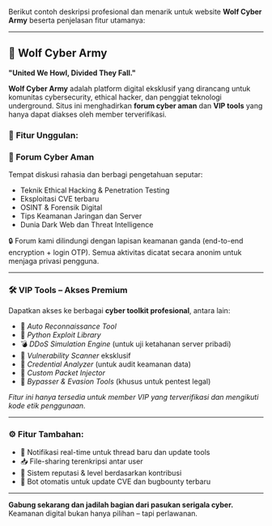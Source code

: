 Berikut contoh deskripsi profesional dan menarik untuk website **Wolf Cyber Army** beserta penjelasan fitur utamanya:

---

## 🐺 **Wolf Cyber Army**

**"United We Howl, Divided They Fall."**

**Wolf Cyber Army** adalah platform digital eksklusif yang dirancang untuk komunitas cybersecurity, ethical hacker, dan penggiat teknologi underground. Situs ini menghadirkan **forum cyber aman** dan **VIP tools** yang hanya dapat diakses oleh member terverifikasi.

### 🔐 **Fitur Unggulan:**

### 🧠 Forum Cyber Aman

Tempat diskusi rahasia dan berbagi pengetahuan seputar:

* Teknik Ethical Hacking & Penetration Testing
* Eksploitasi CVE terbaru
* OSINT & Forensik Digital
* Tips Keamanan Jaringan dan Server
* Dunia Dark Web dan Threat Intelligence

🔒 Forum kami dilindungi dengan lapisan keamanan ganda (end-to-end encryption + login OTP). Semua aktivitas dicatat secara anonim untuk menjaga privasi pengguna.

---

### 🛠️ VIP Tools – Akses Premium

Dapatkan akses ke berbagai **cyber toolkit profesional**, antara lain:

* 🧰 *Auto Reconnaissance Tool*
* 🐍 *Python Exploit Library*
* 💣 *DDoS Simulation Engine* (untuk uji ketahanan server pribadi)
* 🔎 *Vulnerability Scanner* eksklusif
* 💼 *Credential Analyzer* (untuk audit keamanan data)
* 📡 *Custom Packet Injector*
* 🎯 *Bypasser & Evasion Tools* (khusus untuk pentest legal)

*Fitur ini hanya tersedia untuk member VIP yang terverifikasi dan mengikuti kode etik penggunaan.*

---

### ⚙️ Fitur Tambahan:

* 🔔 Notifikasi real-time untuk thread baru dan update tools
* 📥 File-sharing terenkripsi antar user
* 👑 Sistem reputasi & level berdasarkan kontribusi
* 🤖 Bot otomatis untuk update CVE dan bugbounty terbaru

---

**Gabung sekarang dan jadilah bagian dari pasukan serigala cyber.**
Keamanan digital bukan hanya pilihan – tapi perlawanan.
